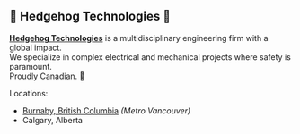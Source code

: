 ## 🦔 Hedgehog Technologies 🦔

[**Hedgehog Technologies**](https://hedgehogtech.com) is a multidisciplinary engineering firm with a global impact.<br/>
We specialize in complex electrical and mechanical projects where safety is paramount.<br/>
Proudly Canadian. 🍁

Locations:
- [Burnaby, British Columbia](https://maps.app.goo.gl/EjqaNoynYWgdjXqN6)  _(Metro Vancouver)_
- Calgary, Alberta

